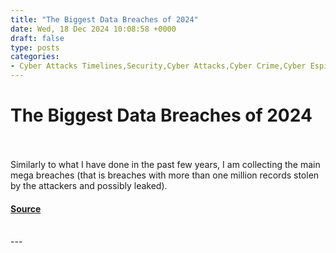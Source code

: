 ```yaml
---
title: "The Biggest Data Breaches of 2024"
date: Wed, 18 Dec 2024 10:08:58 +0000
draft: false
type: posts
categories: 
- Cyber Attacks Timelines,Security,Cyber Attacks,Cyber Crime,Cyber Espionage,Cyber Warfare,Hacktivism,Mega Breaches,Timeline
---
```

# The Biggest Data Breaches of 2024

<br/>

<br/>
Similarly to what I have done in the past few years, I am collecting the main mega breaches (that is breaches with more than one million records stolen by the attackers and possibly leaked).

#### [Source](https://www.hackmageddon.com/2024/12/18/the-biggest-data-breaches-of-2024/)

<br/>
---

